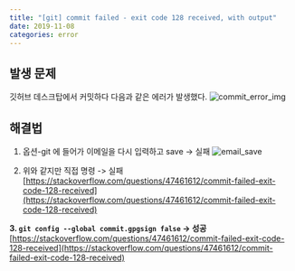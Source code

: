 ```yaml
---
title: "[git] commit failed - exit code 128 received, with output"
date: 2019-11-08
categories: error
---
```

## 발생 문제
깃허브 데스크탑에서 커밋하다 다음과 같은 에러가 발생했다.
![commit_error_img](https://user-images.githubusercontent.com/51072198/68484673-15eb4b80-0281-11ea-8372-9d60808f7b5f.png)

## 해결법
1. 옵션-git 에 들어가 이메일을 다시 입력하고 save -> 실패
![email_save](https://user-images.githubusercontent.com/51072198/68484817-62cf2200-0281-11ea-8402-ac602dd91eca.png)

2. 위와 같지만 직접 명령 -> 실패
[https://stackoverflow.com/questions/47461612/commit-failed-exit-code-128-received](https://stackoverflow.com/questions/47461612/commit-failed-exit-code-128-received)

**3. `git config --global commit.gpgsign false` -> 성공**
[https://stackoverflow.com/questions/47461612/commit-failed-exit-code-128-received](https://stackoverflow.com/questions/47461612/commit-failed-exit-code-128-received)

